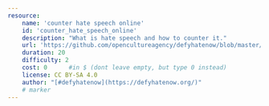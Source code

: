 ```yaml
---
resource:
    name: 'counter hate speech online'
    id: 'counter_hate_speech_online'    
    description: "What is hate speech and how to counter it."
    url: 'https://github.com/opencultureagency/defyhatenow/blob/master/CAMEROON/SocialMedia-FieldGuide/counter%20hate%20speech.pdf'
    duration: 20
    difficulty: 2
    cost: 0      #in $ (dont leave empty, but type 0 instead)
    license: CC BY-SA 4.0
    author: "[#defyhatenow](https://defyhatenow.org/)"
    # marker
---
```

